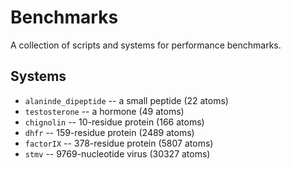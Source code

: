 # Benchmarks

A collection of scripts and systems for performance benchmarks.

## Systems

- `alaninde_dipeptide` -- a small peptide (22 atoms)
- `testosterone` -- a hormone (49 atoms)
- `chignolin` -- 10-residue protein (166 atoms)
- `dhfr` -- 159-residue protein (2489 atoms)
- `factorIX` -- 378-residue protein (5807 atoms)
- `stmv` -- 9769-nucleotide virus (30327 atoms)